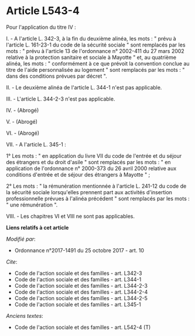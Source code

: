 # Article L543-4

Pour l'application du titre IV :

I. - A l'article L. 342-3, à la fin du deuxième alinéa, les mots : " prévu à l'article L. 161-23-1 du code de la sécurité
sociale " sont remplacés par les mots : " prévu à l'article 13 de l'ordonnance n° 2002-411 du 27 mars 2002 relative à la
protection sanitaire et sociale à Mayotte " et, au quatrième alinéa, les mots : " conformément à ce que prévoit la convention
conclue au titre de l'aide personnalisée au logement " sont remplacés par les mots : " dans des conditions prévues par décret
".

II. - Le deuxième alinéa de l'article L. 344-1 n'est pas applicable.

III. - L'article L. 344-2-3 n'est pas applicable.

IV. - (Abrogé)

V. - (Abrogé)

VI. - (Abrogé)

VII. - A l'article L. 345-1 :

1° Les mots : " en application du livre VII du code de l'entrée et du séjour des étrangers et du droit d'asile " sont
remplacés par les mots : " en application de l'ordonnance n° 2000-373 du 26 avril 2000 relative aux conditions d'entrée et de
séjour des étrangers à Mayotte " ;

2° Les mots : " la rémunération mentionnée à l'article L. 241-12 du code de la sécurité sociale lorsqu'elles prennent part
aux activités d'insertion professionnelle prévues à l'alinéa précédent " sont remplacés par les mots : " une rémunération ".

VIII. - Les chapitres VI et VIII ne sont pas applicables.

**Liens relatifs à cet article**

_Modifié par_:

  - Ordonnance n°2017-1491 du 25 octobre 2017 - art. 10

_Cite_:

  - Code de l'action sociale et des familles - art. L342-3
  - Code de l'action sociale et des familles - art. L344-1
  - Code de l'action sociale et des familles - art. L344-2-3
  - Code de l'action sociale et des familles - art. L344-2-4
  - Code de l'action sociale et des familles - art. L344-2-5
  - Code de l'action sociale et des familles - art. L345-1

_Anciens textes_:

  - Code de l'action sociale et des familles - art. L542-4 (T)
